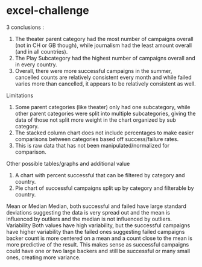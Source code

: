 # excel-challenge
3 conclusions :
1.	The theater parent category had the most number of campaigns overall (not in CH or GB though), while journalism had the least amount overall (and in all countries). 
2.	The Play Subcategory had the highest number of campaigns overall and in every country. 
3.	Overall, there were more successful campaigns in the summer, cancelled counts are relatively consistent every month and while failed varies more than cancelled, it appears to be relatively consistent as well. 

Limitations
1.	Some parent categories (like theater) only had one subcategory, while other parent categories were split into multiple subcategories, giving the data of those not split more weight in the chart organized by sub category.
2.	The stacked column chart does not include percentages to make easier comparisons between categories based off success/failure rates. 
3.	This is raw data that has not been manipulated/normalized for comparison. 

Other possible tables/graphs and additional value 
1.	A chart with percent successful that can be filtered by category and country. 
2.	Pie chart of successful campaigns split up by category and filterable by country. 

Mean or Median
	Median, both successful and failed have large standard deviations suggesting the data is very spread out and the mean is influenced by outliers and the median is not influenced by outliers. 
Variability
	Both values have high variability, but the successful campaigns have higher variability than the failed ones suggesting failed campaigns backer count is more centered on a mean and a count close to the mean is more predictive of the result. This makes sense as successful campaigns could have one or two large backers and still be successful or many small ones, creating more variance. 


